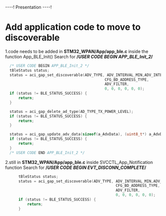 ----!
Presentation
----!

# Add application code to move to discoverable

1.code needs to be added in **STM32_WPAN/App/app_ble.c** inside the function App_BLE_Init() Search for **/*USER CODE BEGIN APP_BLE_Init_2*/**

```c
  /* USER CODE BEGIN APP_BLE_Init_2 */
  tBleStatus status;
  status = aci_gap_set_discoverable(ADV_TYPE, ADV_INTERVAL_MIN,ADV_INTERVAL_MAX,
                                             CFG_BD_ADDRESS_TYPE,
                                             ADV_FILTER,
                                             0, 0, 0, 0, 0, 0);
  if (status != BLE_STATUS_SUCCESS) {
	  return;
  }

  status = aci_gap_delete_ad_type(AD_TYPE_TX_POWER_LEVEL);
  if (status != BLE_STATUS_SUCCESS) {
	  return;
  }

  status = aci_gap_update_adv_data(sizeof(a_AdvData), (uint8_t*) a_AdvData);
  if (status != BLE_STATUS_SUCCESS) {
	  return;
  }
  /* USER CODE END APP_BLE_Init_2 */
```
2.still in **STM32_WPAN/App/app_ble.c** inside SVCCTL_App_Notification function Search for **/*USER CODE BEGIN EVT_DISCONN_COMPLETE*/**

```c
      tBleStatus status;
      status = aci_gap_set_discoverable(ADV_TYPE, ADV_INTERVAL_MIN,ADV_INTERVAL_MAX,
                                                  CFG_BD_ADDRESS_TYPE,
                                                  ADV_FILTER,
                                                  0, 0, 0, 0, 0, 0);
      if (status != BLE_STATUS_SUCCESS) {
    	  return;
      }

```




